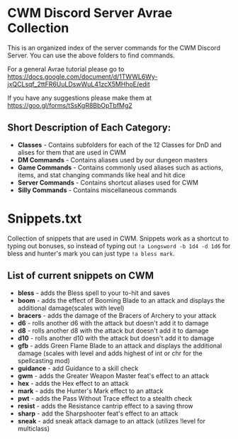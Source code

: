 # CWM Discord Server Avrae Collection

This is an organized index of the server commands for the CWM Discord Server.
You can use the above folders to find commands.

For a general Avrae tutorial please go to https://docs.google.com/document/d/1TWWL6Wy-jxQCLsqf_2ttFR6UuLDswWuL41zcX5MHhoE/edit

If you have any suggestions please make them at https://goo.gl/forms/tSsKgR8BbOpTbfMg2

## Short Description of Each Category:
* **Classes** - Contains subfolders for each of the 12 Classes for DnD and alises for them that are used in CWM
* **DM Commands** - Contains aliases used by our dungeon masters
* **Game Commands** - Contains commonly used aliases such as actions, items, and stat changing commands like heal and hit dice
* **Server Commands** - Contains shortcut aliases used for CWM
* **Silly Commands** - Contains miscellaneous commands


# Snippets.txt

Collection of snippets that are used in CWM. Snippets work as a shortcut to typing out bonuses, so instead of typing out `!a Longsword -b 1d4 -d 1d6` for bless and hunter's mark you can just type `!a bless mark`.

## List of current snippets on CWM
* **bless** - adds the Bless spell to your to-hit and saves
* **boom** - adds the effect of Booming Blade to an attack and displays the additional damage(scales with level)
* **bracers** - adds the damage of the Bracers of Archery to your attack
* **d6** - rolls another d6 with the attack but doesn't add it to damage
* **d8** - rolls another d8 with the attack but doesn't add it to damage
* **d10** - rolls another d10 with the attack but doesn't add it to damage
* **gfb** - adds Green Flame Blade to an attack and displays the additional damage (scales with level and adds highest of int or chr for the spellcasting mod)
* **guidance** - add Guidance to a skill check
* **gwm** - adds the Greater Weapon Master feat's effect to an attack
* **hex** - adds the Hex effect to an attack
* **mark** - adds the Hunter's Mark effect to an attack
* **pwt** - adds the Pass Without Trace effect to a stealth check
* **resist** - adds the Resistance cantrip effect to a saving throw
* **sharp** - add the Sharpshooter feat's effect to an attack
* **sneak** - add sneak attack damage to an attack (utilizes !level for multiclass)